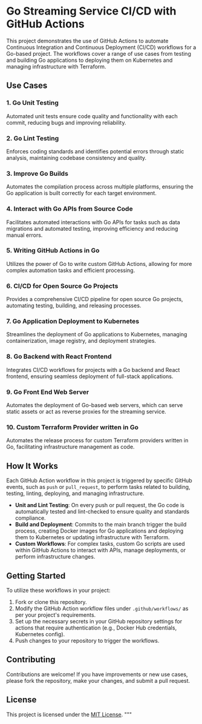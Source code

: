 # Go Streaming Service CI/CD with GitHub Actions

This project demonstrates the use of GitHub Actions to automate Continuous Integration and Continuous Deployment (CI/CD) workflows for a Go-based project. The workflows cover a range of use cases from testing and building Go applications to deploying them on Kubernetes and managing infrastructure with Terraform.

## Use Cases

### 1. Go Unit Testing
Automated unit tests ensure code quality and functionality with each commit, reducing bugs and improving reliability.

### 2. Go Lint Testing
Enforces coding standards and identifies potential errors through static analysis, maintaining codebase consistency and quality.

### 3. Improve Go Builds
Automates the compilation process across multiple platforms, ensuring the Go application is built correctly for each target environment.

### 4. Interact with Go APIs from Source Code
Facilitates automated interactions with Go APIs for tasks such as data migrations and automated testing, improving efficiency and reducing manual errors.

### 5. Writing GitHub Actions in Go
Utilizes the power of Go to write custom GitHub Actions, allowing for more complex automation tasks and efficient processing.

### 6. CI/CD for Open Source Go Projects
Provides a comprehensive CI/CD pipeline for open source Go projects, automating testing, building, and releasing processes.

### 7. Go Application Deployment to Kubernetes
Streamlines the deployment of Go applications to Kubernetes, managing containerization, image registry, and deployment strategies.

### 8. Go Backend with React Frontend
Integrates CI/CD workflows for projects with a Go backend and React frontend, ensuring seamless deployment of full-stack applications.

### 9. Go Front End Web Server
Automates the deployment of Go-based web servers, which can serve static assets or act as reverse proxies for the streaming service.

### 10. Custom Terraform Provider written in Go
Automates the release process for custom Terraform providers written in Go, facilitating infrastructure management as code.

## How It Works

Each GitHub Action workflow in this project is triggered by specific GitHub events, such as `push` or `pull_request`, to perform tasks related to building, testing, linting, deploying, and managing infrastructure.

- **Unit and Lint Testing**: On every push or pull request, the Go code is automatically tested and lint-checked to ensure quality and standards compliance.
- **Build and Deployment**: Commits to the main branch trigger the build process, creating Docker images for Go applications and deploying them to Kubernetes or updating infrastructure with Terraform.
- **Custom Workflows**: For complex tasks, custom Go scripts are used within GitHub Actions to interact with APIs, manage deployments, or perform infrastructure changes.

## Getting Started

To utilize these workflows in your project:

1. Fork or clone this repository.
2. Modify the GitHub Action workflow files under `.github/workflows/` as per your project's requirements.
3. Set up the necessary secrets in your GitHub repository settings for actions that require authentication (e.g., Docker Hub credentials, Kubernetes config).
4. Push changes to your repository to trigger the workflows.

## Contributing

Contributions are welcome! If you have improvements or new use cases, please fork the repository, make your changes, and submit a pull request.

## License

This project is licensed under the [MIT License](LICENSE).
"""
